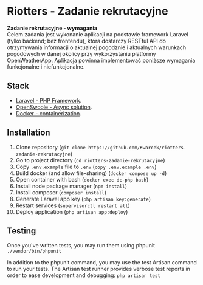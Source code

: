 <h1>Riotters - Zadanie rekrutacyjne</h1>

<b>Zadanie rekrutacyjne - wymagania</b>    
Celem zadania jest wykonanie aplikacji na podstawie framework Laravel (tylko backend; bez frontendu), która dostarczy RESTful API do otrzymywania informacji o aktualnej pogodznie i aktualnych warunkach pogodowych w danej okolicy przy wykorzystaniu platformy OpenWeatherApp. Aplikacja powinna implementować poniższe wymagania funkcjonalne i niefunkcjonalne.


## Stack
- [Laravel - PHP Framework](https://laravel.com/).
- [OpenSwoole - Async solution](https://openswoole.com/).
- [Docker - containerization](https://www.docker.com/).

## Installation
1. Clone repository (`git clone https://github.com/Kwarcek/riotters-zadanie-rekrutacyjne`)
2. Go to project directory (`cd riotters-zadanie-rekrutacyjne`)
3. Copy `.env.example` file to `.env` (`copy .env.example .env`)
4. Build docker (and allow file-sharing) (`docker compose up -d`)
5. Open container with bash (`docker exec dc-php bash`)
6. Install node package manager (`npm install`)
7. Install composer (`composer install`)
8. Generate Laravel app key (`php artisan key:generate`)
9. Restart services (`supervisorctl restart all`)
10. Deploy application (`php artisan app:deploy`)

## Testing
Once you've written tests, you may run them using phpunit `./vendor/bin/phpunit`

In addition to the phpunit command, you may use the test Artisan command to run your tests. The Artisan test runner provides verbose test reports in order to ease development and debugging: `php artisan test`
